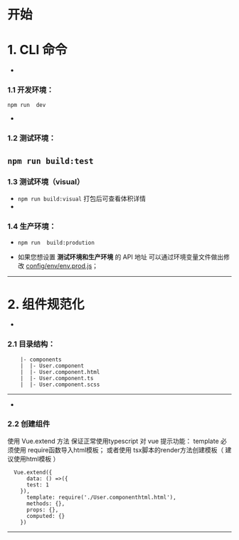 # 开始
# 1. CLI 命令
-  
### 1.1 开发环境：

 `npm run  dev`

- 
### 1.2 测试环境：

 `npm run build:test`
- 
### 1.3 测试环境（visual）
 - `npm run build:visual` 打包后可查看体积详情
- 
### 1.4 生产环境：

 - `npm run  build:prodution`



-  如果您想设置  **测试环境和生产环境**    的 API 地址 可以通过环境变量文件做出修改  [config/env/env.prod.js][config/env/env.prod.js]；


------------



# 2.  组件规范化
- 
###    2.1 目录结构：

    	|- components
    	|  |- User.component
    	|  |- User.component.html
    	|  |- User.component.ts
    	|  |- User.component.scss
------------

- 
### 	2.2 创建组件
使用 Vue.extend 方法 保证正常使用typescript 对 vue 提示功能：
template 必须使用 require函数导入html模板；
或者使用 tsx脚本的render方法创建模板（ 建议使用html模板 ）

      Vue.extend({
    	  data: () =>({
          test: 1
        }),
    	  template: require('./User.componenthtml.html'), 
    	  methods: {},
    	  props: {},
    	  computed: {}
    	})

------------




[config/env/env.prod.js]: https://github.com/123hyh/vue-ts-cli/blob/master/config/env/env.prod.js